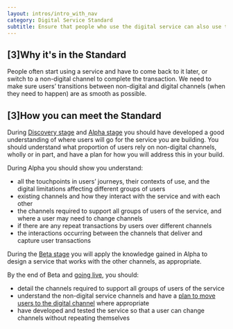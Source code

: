 ```yaml
---
layout: intros/intro_with_nav
category: Digital Service Standard
subtitle: Ensure that people who use the digital service can also use the other available channels if needed, without repetition or confusion.
---
```


## [3]Why it's in the Standard

People often start using a service and have to come back to it later, or switch to a non-digital channel to complete the transaction. We need to make sure users’ transitions between non-digital and digital channels (when they need to happen) are as smooth as possible.

## [3]How you can meet the Standard

During [Discovery stage](/service-design-delivery-process/discovery-stage/) and [Alpha stage](/service-design-delivery-process/alpha-stage/) you should have developed a good understanding of where users will go for the service you are building. You should understand what proportion of users rely on non-digital channels, wholly or in part, and have a plan for how you will address this in your build.

During Alpha you should show you understand:

- all the touchpoints in users’ journeys, their contexts of use, and the digital limitations affecting different groups of users
- existing channels and how they interact with the service and with each other
- the channels required to support all groups of users of the service, and where a user may need to change channels
- if there are any repeat transactions by users over different channels
- the interactions occurring between the channels that deliver and capture user transactions

During the [Beta stage](/service-design-delivery-process/beta-stage/) you will apply the knowledge gained in Alpha to design a service that works with the other channels, as appropriate.

By the end of Beta and [going live](/service-design-delivery-process/live-stage/), you should:

- detail the channels required to support all groups of users of the service
- understand the non-digital service channels and have a [plan to move users to the digital channel](/digital-service-standard/13-encourage-use-of-the-digital-service) where appropriate
- have developed and tested the service so that a user can change channels without repeating themselves
